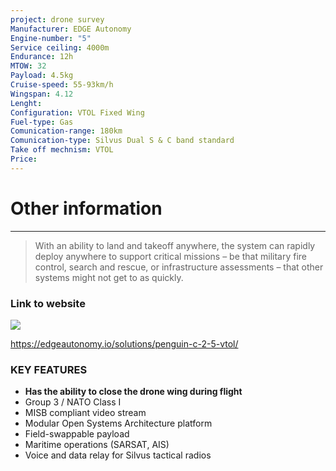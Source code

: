 ```yaml
---
project: drone survey
Manufacturer: EDGE Autonomy
Engine-number: "5"
Service ceiling: 4000m
Endurance: 12h
MTOW: 32
Payload: 4.5kg
Cruise-speed: 55-93km/h
Wingspan: 4.12
Lenght: 
Configuration: VTOL Fixed Wing
Fuel-type: Gas
Comunication-range: 180km
Comunication-type: Silvus Dual S & C band standard
Take off mechnism: VTOL
Price:
---
```

# Other information
---
>With an ability to land and takeoff anywhere, the system can rapidly deploy anywhere to support critical missions – be that military fire control, search and rescue, or infrastructure assessments – that other systems might not get to as quickly.
### Link to website
![](https://i.imgur.com/6lU6Pq2.png)


https://edgeautonomy.io/solutions/penguin-c-2-5-vtol/

### KEY FEATURES  
- **Has the ability to close the drone wing during flight**
- Group 3 / NATO Class I
- MISB compliant video stream
- Modular Open Systems Architecture platform
- Field-swappable payload
- Maritime operations (SARSAT, AIS)
- Voice and data relay for Silvus tactical radios